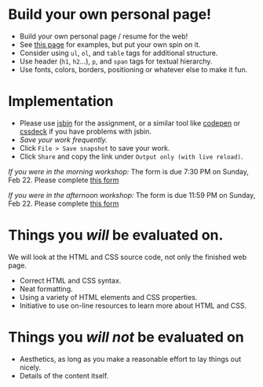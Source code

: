 Build your own personal page!
=
- Build your own personal page / resume for the web!
- See [this page](http://cs.nyu.edu/web/People/phdstudents.html) for examples, but put your own spin on it.
- Consider using `ul`, `ol`, and `table` tags for additional structure.
- Use header (`h1`, `h2`...), `p`, and `span` tags for textual hierarchy.
- Use fonts, colors, borders, positioning or whatever else to make it fun.

Implementation
=
- Please use [jsbin](http://jsbin.com) for the assignment, or a similar tool like [codepen](http://codepen.io) or [cssdeck](http://cssdeck.com) if you have problems with jsbin.
- _Save your work frequently._
- Click `File > Save snapshot` to save your work.
- Click `Share` and copy the link under `Output only (with live reload)`.

_If you were in the morning workshop:_ 
The form is due 7:30 PM on Sunday, Feb 22.  Please complete [this form](https://c4qnyc.wufoo.com/forms/access-code-workshop-am-project-submission/)

_If you were in the afternoon workshop:_ 
The form is due 11:59 PM on Sunday, Feb 22.  Please complete [this form](https://c4qnyc.wufoo.com/forms/access-code-workshop-pm-project-submission/)

Things you *will* be evaluated on.
=
We will look at the HTML and CSS source code, not only the finished web page.
- Correct HTML and CSS syntax.
- Neat formatting.
- Using a variety of HTML elements and CSS properties.
- Initiative to use on-line resources to learn more about HTML and CSS.

Things you *will not* be evaluated on
=
- Aesthetics, as long as you make a reasonable effort to lay things out nicely.
- Details of the content itself.
